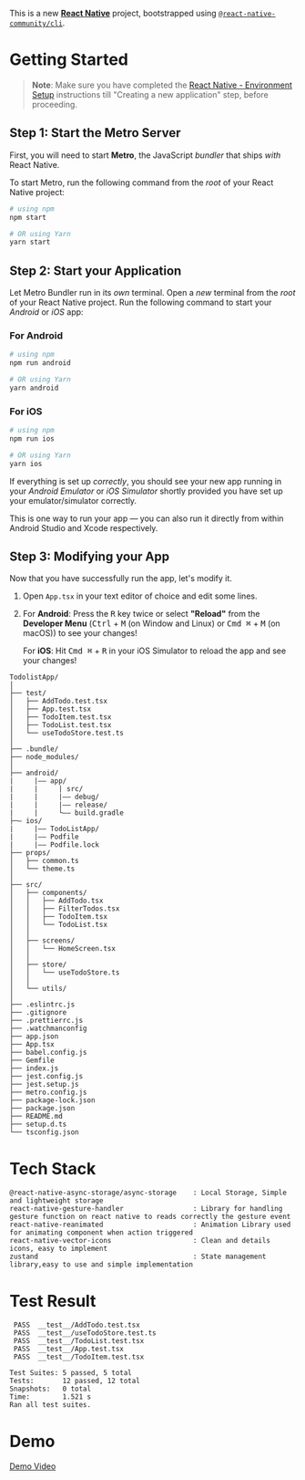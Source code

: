This is a new [**React Native**](https://reactnative.dev) project, bootstrapped using [`@react-native-community/cli`](https://github.com/react-native-community/cli).

# Getting Started

>**Note**: Make sure you have completed the [React Native - Environment Setup](https://reactnative.dev/docs/environment-setup) instructions till "Creating a new application" step, before proceeding.

## Step 1: Start the Metro Server

First, you will need to start **Metro**, the JavaScript _bundler_ that ships _with_ React Native.

To start Metro, run the following command from the _root_ of your React Native project:

```bash
# using npm
npm start

# OR using Yarn
yarn start
```

## Step 2: Start your Application

Let Metro Bundler run in its _own_ terminal. Open a _new_ terminal from the _root_ of your React Native project. Run the following command to start your _Android_ or _iOS_ app:

### For Android

```bash
# using npm
npm run android

# OR using Yarn
yarn android
```

### For iOS

```bash
# using npm
npm run ios

# OR using Yarn
yarn ios
```

If everything is set up _correctly_, you should see your new app running in your _Android Emulator_ or _iOS Simulator_ shortly provided you have set up your emulator/simulator correctly.

This is one way to run your app — you can also run it directly from within Android Studio and Xcode respectively.

## Step 3: Modifying your App

Now that you have successfully run the app, let's modify it.

1. Open `App.tsx` in your text editor of choice and edit some lines.
2. For **Android**: Press the <kbd>R</kbd> key twice or select **"Reload"** from the **Developer Menu** (<kbd>Ctrl</kbd> + <kbd>M</kbd> (on Window and Linux) or <kbd>Cmd ⌘</kbd> + <kbd>M</kbd> (on macOS)) to see your changes!

   For **iOS**: Hit <kbd>Cmd ⌘</kbd> + <kbd>R</kbd> in your iOS Simulator to reload the app and see your changes!
```
TodolistApp/
│
├── test/
│   ├── AddTodo.test.tsx
│   ├── App.test.tsx
│   ├── TodoItem.test.tsx
│   ├── TodoList.test.tsx
│   └── useTodoStore.test.ts
│
├── .bundle/
├── node_modules/
│
├── android/
|     |–– app/
|     |     | src/
|     |     |–– debug/
|     |     |–– release/
|     |     └–– build.gradle
├─– ios/
|     |–– TodoListApp/
|     |–– Podfile
|     |–– Podfile.lock
├── props/
│   ├── common.ts
│   └── theme.ts
│
├── src/
│   ├── components/
│   │   ├── AddTodo.tsx
│   │   ├── FilterTodos.tsx
│   │   ├── TodoItem.tsx
│   │   └── TodoList.tsx
│   │
│   ├── screens/
│   │   └── HomeScreen.tsx
│   │
│   ├── store/
│   │   └── useTodoStore.ts
│   │
│   └── utils/
│
├── .eslintrc.js
├── .gitignore
├── .prettierrc.js
├── .watchmanconfig
├── app.json
├── App.tsx
├── babel.config.js
├── Gemfile
├── index.js
├── jest.config.js
├── jest.setup.js
├── metro.config.js
├── package-lock.json
├── package.json
├── README.md
├── setup.d.ts
└── tsconfig.json
```

# Tech Stack
```
@react-native-async-storage/async-storage    : Local Storage, Simple and lightweight storage
react-native-gesture-handler                 : Library for handling gesture function on react native to reads correctly the gesture event
react-native-reanimated                      : Animation Library used for animating component when action triggered
react-native-vector-icons                    : Clean and details icons, easy to implement
zustand                                      : State management library,easy to use and simple implementation
```


# Test Result
```
 PASS  __test__/AddTodo.test.tsx
 PASS  __test__/useTodoStore.test.ts
 PASS  __test__/TodoList.test.tsx
 PASS  __test__/App.test.tsx
 PASS  __test__/TodoItem.test.tsx

Test Suites: 5 passed, 5 total
Tests:       12 passed, 12 total
Snapshots:   0 total
Time:        1.521 s
Ran all test suites.
```

# Demo
[Demo Video](./media/demo.mp4)